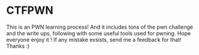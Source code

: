 # CTFPWN
This is an PWN learning process!
And it includes tons of the pwn challenge and the write ups, following with some useful tools used for pwning.
Hope everyone enjoy it !
If any mistake exsists, send me a feedback for that! Thanks :)

